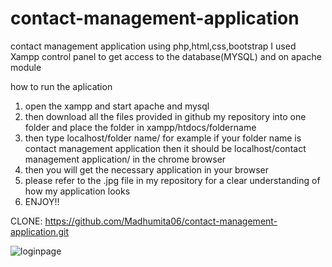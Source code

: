 # contact-management-application
contact management application using php,html,css,bootstrap
I used Xampp control panel to get access to the database(MYSQL) and on apache module

how to run the aplication
 1. open the xampp and start apache and mysql
 2. then download all the files provided in github my repository into one folder and place the folder in xampp/htdocs/foldername
 3.  then type localhost/folder name/ for example if your folder name is contact management application then it should be localhost/contact management application/ in the chrome browser
 4.  then you will get the necessary application in your browser 
 5.  please refer to the .jpg file in my repository for a clear understanding of how my application looks
 6.  ENJOY!!




CLONE:
https://github.com/Madhumita06/contact-management-application.git


![loginpage](https://user-images.githubusercontent.com/81806324/158105776-a40888b9-acaa-4b1c-a54a-31b133d68746.jpg)
